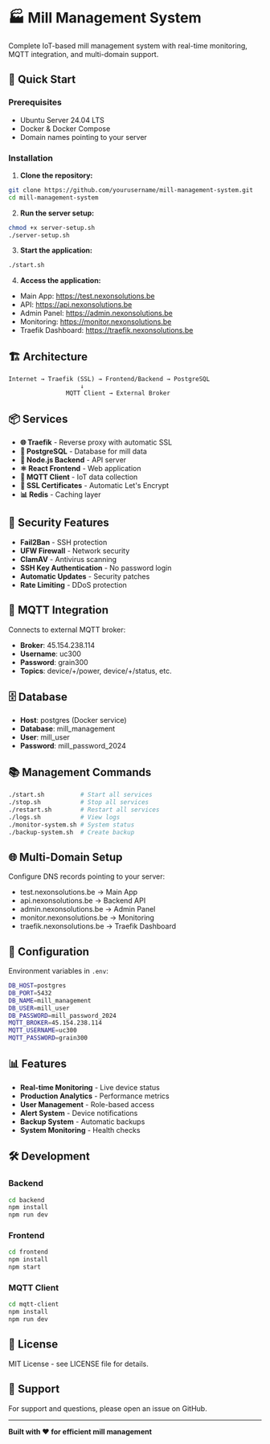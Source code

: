 # 🏭 Mill Management System

Complete IoT-based mill management system with real-time monitoring, MQTT integration, and multi-domain support.

## 🚀 Quick Start

### Prerequisites
- Ubuntu Server 24.04 LTS
- Docker & Docker Compose
- Domain names pointing to your server

### Installation

1. **Clone the repository:**
```bash
git clone https://github.com/yourusername/mill-management-system.git
cd mill-management-system
```

2. **Run the server setup:**
```bash
chmod +x server-setup.sh
./server-setup.sh
```

3. **Start the application:**
```bash
./start.sh
```

4. **Access the application:**
- Main App: https://test.nexonsolutions.be
- API: https://api.nexonsolutions.be
- Admin Panel: https://admin.nexonsolutions.be
- Monitoring: https://monitor.nexonsolutions.be
- Traefik Dashboard: https://traefik.nexonsolutions.be

## 🏗️ Architecture

```
Internet → Traefik (SSL) → Frontend/Backend → PostgreSQL
                    ↓
                MQTT Client → External Broker
```

## 📦 Services

- **🌐 Traefik** - Reverse proxy with automatic SSL
- **🐘 PostgreSQL** - Database for mill data
- **🔧 Node.js Backend** - API server
- **⚛️ React Frontend** - Web application
- **📡 MQTT Client** - IoT data collection
- **🔐 SSL Certificates** - Automatic Let's Encrypt
- **📊 Redis** - Caching layer

## 🔐 Security Features

- **Fail2Ban** - SSH protection
- **UFW Firewall** - Network security
- **ClamAV** - Antivirus scanning
- **SSH Key Authentication** - No password login
- **Automatic Updates** - Security patches
- **Rate Limiting** - DDoS protection

## 📡 MQTT Integration

Connects to external MQTT broker:
- **Broker**: 45.154.238.114
- **Username**: uc300
- **Password**: grain300
- **Topics**: device/+/power, device/+/status, etc.

## 🗄️ Database

- **Host**: postgres (Docker service)
- **Database**: mill_management
- **User**: mill_user
- **Password**: mill_password_2024

## 📚 Management Commands

```bash
./start.sh          # Start all services
./stop.sh           # Stop all services
./restart.sh        # Restart all services
./logs.sh           # View logs
./monitor-system.sh # System status
./backup-system.sh  # Create backup
```

## 🌐 Multi-Domain Setup

Configure DNS records pointing to your server:
- test.nexonsolutions.be → Main App
- api.nexonsolutions.be → Backend API
- admin.nexonsolutions.be → Admin Panel
- monitor.nexonsolutions.be → Monitoring
- traefik.nexonsolutions.be → Traefik Dashboard

## 🔧 Configuration

Environment variables in `.env`:
```bash
DB_HOST=postgres
DB_PORT=5432
DB_NAME=mill_management
DB_USER=mill_user
DB_PASSWORD=mill_password_2024
MQTT_BROKER=45.154.238.114
MQTT_USERNAME=uc300
MQTT_PASSWORD=grain300
```

## 📊 Features

- **Real-time Monitoring** - Live device status
- **Production Analytics** - Performance metrics
- **User Management** - Role-based access
- **Alert System** - Device notifications
- **Backup System** - Automatic backups
- **System Monitoring** - Health checks

## 🛠️ Development

### Backend
```bash
cd backend
npm install
npm run dev
```

### Frontend
```bash
cd frontend
npm install
npm start
```

### MQTT Client
```bash
cd mqtt-client
npm install
npm run dev
```

## 📄 License

MIT License - see LICENSE file for details.

## 🤝 Support

For support and questions, please open an issue on GitHub.

---

**Built with ❤️ for efficient mill management** 